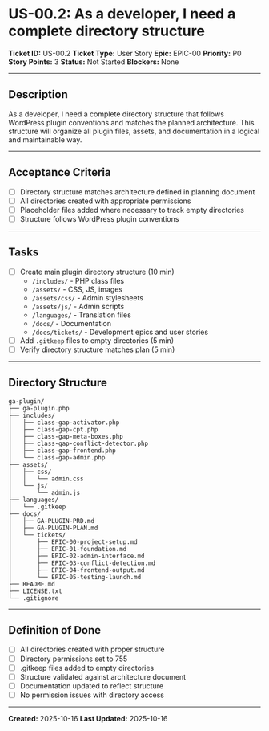 # US-00.2: As a developer, I need a complete directory structure

**Ticket ID:** US-00.2
**Ticket Type:** User Story
**Epic:** EPIC-00
**Priority:** P0
**Story Points:** 3
**Status:** Not Started
**Blockers:** None

---

## Description

As a developer, I need a complete directory structure that follows WordPress plugin conventions and matches the planned architecture. This structure will organize all plugin files, assets, and documentation in a logical and maintainable way.

---

## Acceptance Criteria

- [ ] Directory structure matches architecture defined in planning document
- [ ] All directories created with appropriate permissions
- [ ] Placeholder files added where necessary to track empty directories
- [ ] Structure follows WordPress plugin conventions

---

## Tasks

- [ ] Create main plugin directory structure (10 min)
  - `/includes/` - PHP class files
  - `/assets/` - CSS, JS, images
  - `/assets/css/` - Admin stylesheets
  - `/assets/js/` - Admin scripts
  - `/languages/` - Translation files
  - `/docs/` - Documentation
  - `/docs/tickets/` - Development epics and user stories
- [ ] Add `.gitkeep` files to empty directories (5 min)
- [ ] Verify directory structure matches plan (5 min)

---

## Directory Structure

```
ga-plugin/
├── ga-plugin.php
├── includes/
│   ├── class-gap-activator.php
│   ├── class-gap-cpt.php
│   ├── class-gap-meta-boxes.php
│   ├── class-gap-conflict-detector.php
│   ├── class-gap-frontend.php
│   └── class-gap-admin.php
├── assets/
│   ├── css/
│   │   └── admin.css
│   └── js/
│       └── admin.js
├── languages/
│   └── .gitkeep
├── docs/
│   ├── GA-PLUGIN-PRD.md
│   ├── GA-PLUGIN-PLAN.md
│   └── tickets/
│       ├── EPIC-00-project-setup.md
│       ├── EPIC-01-foundation.md
│       ├── EPIC-02-admin-interface.md
│       ├── EPIC-03-conflict-detection.md
│       ├── EPIC-04-frontend-output.md
│       └── EPIC-05-testing-launch.md
├── README.md
├── LICENSE.txt
└── .gitignore
```

---

## Definition of Done

- [ ] All directories created with proper structure
- [ ] Directory permissions set to 755
- [ ] .gitkeep files added to empty directories
- [ ] Structure validated against architecture document
- [ ] Documentation updated to reflect structure
- [ ] No permission issues with directory access

---

**Created:** 2025-10-16
**Last Updated:** 2025-10-16
